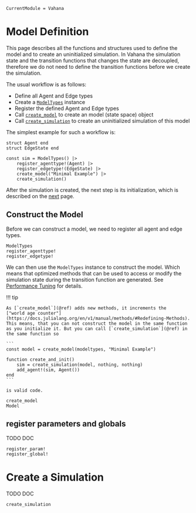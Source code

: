 ```@meta
CurrentModule = Vahana
```
# Model Definition

This page describes all the functions and structures used to define
the model and to create an uninitialized simulation. In Vahana the
simulation state and the transition functions that changes the state
are decoupled, therefore we do not need to define the transition
functions before we create the simulation. 

The usual workflow is as follows:
- Define all Agent and Edge types
- Create a [`ModelTypes`](@ref) instance
- Register the defined Agent and Edge types 
- Call [`create_model`](@ref) to create an model (state space) object
- Call [`create_simulation`](@ref) to create an uninitialized simulation of this model

The simplest example for such a workflow is:

```
struct Agent end
struct EdgeState end

const sim = ModelTypes() |>
    register_agenttype!(Agent) |>
    register_edgetype!(EdgeState) |>
    create_model("Minimal Example") |>
    create_simulation()
```

After the simulation is created, the next step is its initialization,
which is described on the [next](./initialization.md) page.

## Construct the Model 

Before we can construct a model, we need to register all agent and
edge types. 

```@docs
ModelTypes
register_agenttype!
register_edgetype!
```

We can then use the `ModelTypes` instance to construct the model.
Which means that optimized methods that can be used to access or
modify the simulation state during the transition function are
generated. See [Performance Tuning](./performance.md) for details.

!!! tip

	As [`create_model`](@ref) adds new methods, it increments the
	["world age counter"](https://docs.julialang.org/en/v1/manual/methods/#Redefining-Methods).
	This means, that you can not construct the model in the same function
	as you initialize it. But you can call [`create_simulation`](@ref) in the same function so
	
	```
    const model = create_model(modeltypes, "Minimal Example") 
	
	function create_and_init()
		sim = create_simulation(model, nothing, nothing)
		add_agent!(sim, Agent())
	end
	```
	
	is valid code. 

```@docs
create_model
Model
```

## register parameters and globals

TODO DOC

```@docs
register_param!
register_global!
```


# Create a Simulation

TODO DOC

```@docs
create_simulation
```
